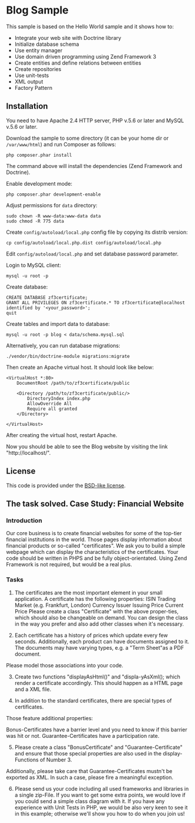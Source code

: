 Blog Sample
==================================================

This sample is based on the Hello World sample and it shows how to:

  * Integrate your web site with Doctrine library
  * Initialize database schema
  * Use entity manager
  * Use domain driven programming using Zend Framework 3
  * Create entities and define relations between entities
  * Create repositories
  * Use unit-tests
  * XML output
  * Factory Pattern

## Installation

You need to have Apache 2.4 HTTP server, PHP v.5.6 or later and MySQL v.5.6 or later.

Download the sample to some directory (it can be your home dir or `/var/www/html`) and run Composer as follows:

```
php composer.phar install
```

The command above will install the dependencies (Zend Framework and Doctrine).

Enable development mode:

```
php composer.phar development-enable
```

Adjust permissions for `data` directory:

```
sudo chown -R www-data:www-data data
sudo chmod -R 775 data
```

Create `config/autoload/local.php` config file by copying its distrib version:

```
cp config/autoload/local.php.dist config/autoload/local.php
```

Edit `config/autoload/local.php` and set database password parameter.

Login to MySQL client:

```
mysql -u root -p
```

Create database:

```
CREATE DATABASE zf3certificate;
GRANT ALL PRIVILEGES ON zf3certificate.* TO zf3certificate@localhost identified by '<your_password>';
quit
```

Create tables and import data to database:

```
mysql -u root -p blog < data/schema.mysql.sql
```

Alternatively, you can run database migrations:

```
./vendor/bin/doctrine-module migrations:migrate
```

Then create an Apache virtual host. It should look like below:

```
<VirtualHost *:80>
    DocumentRoot /path/to/zf3certificate/public
    
	<Directory /path/to/zf3certificate/public/>
        DirectoryIndex index.php
        AllowOverride All
        Require all granted
    </Directory>

</VirtualHost>
```
After creating the virtual host, restart Apache.

Now you should be able to see the Blog website by visiting the link "http://localhost/". 
 
## License

This code is provided under the [BSD-like license](https://en.wikipedia.org/wiki/BSD_licenses). 

## The task solved. Case Study: Financial Website
### Introduction
Our core business is to create financial websites for some of the top-tier financial institutions in the world. Those pages display information about financial products or so-called "certificates". We ask you to build a simple webpage which can display the characteristics of the certificates. Your code should be written in PHPS and be fully object-orientated. Using Zend Framework is not required, but would be a real plus.

### Tasks

1. The certificates are the most important element in your small application. 
A certificate has the following properties:
ISIN
Trading Market (e.g. Frankfurt, London)
Currency
Issuer
Issuing Price
Current Price
Please create a class "Certificate" with the above proper-ties, which should also be changeable on demand. You can design the class in the way you prefer and also add other classes when it's necessary.

2. Each certificate has a history of prices which update every few seconds. Additionally, each product can have documents assigned to it. The documents may have varying types, e.g. a "Term Sheet"as a PDF document.

Please model those associations into your code.

3. Create two functions "displayAsHtml()" and "displa-yAsXml(); which render a certificate accordingly. This should happen as a HTML page and a XML file.

4. In addition to the standard certificates, there are special types of certificates.

Those feature additional properties:

Bonus-Certificates have a barrier level and you need to know if this barrier was hit or not.
Guarantee-Certificates have a participation rate.

5. Please create a class "BonusCertificate" and "Guarantee-Certificate" and ensure that those special properties are also used in the display-Functions of Number 3.

Additionally, please take care that Guarantee-Certificates mustn't be exported as XML. In such a case, please fire a meaningful exception.

6. Please send us your code including all used frameworks and libraries in a single zip-File. If you want to get some extra points, we would love if you could send a simple class diagram with it. If you have any experience with Unit Tests in PHP, we would be also very keen to see it in this example; otherwise we'll show you how to do when you join us!
